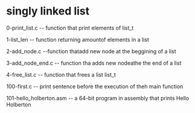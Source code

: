 # singly linked list

0-print_list.c -- function that print elements of list_t

1-list_len -- function returning amountof elements in a list

2-add_node.c --function thatadd new node at the beggining of a list

3-add_node_end.c -- function tha adds new nodeathe the end of a list

4-free_list.c -- function that frees a list list_t

100-first.c -- print sentence before the execution of theh main function

101-hello_holberton.asm -- a 64-bit program in assembly that prints Hello Holberton
